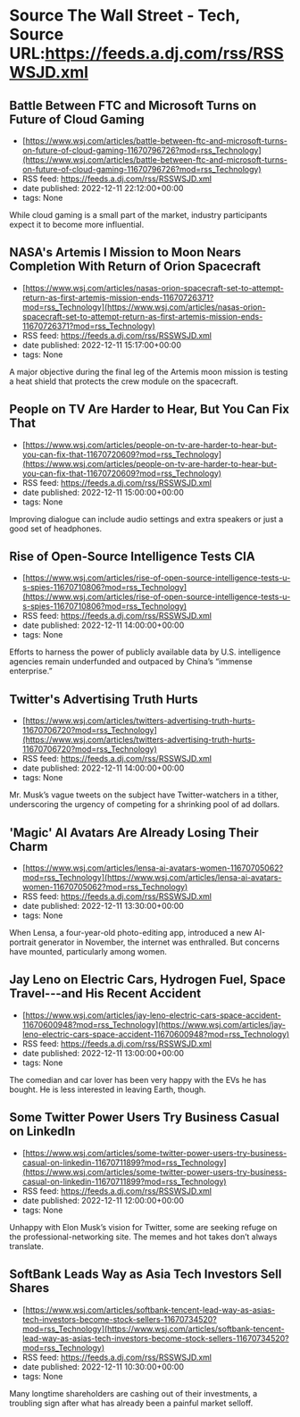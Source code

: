 # Source The Wall Street - Tech, Source URL:https://feeds.a.dj.com/rss/RSSWSJD.xml

## Battle Between FTC and Microsoft Turns on Future of Cloud Gaming
 - [https://www.wsj.com/articles/battle-between-ftc-and-microsoft-turns-on-future-of-cloud-gaming-11670796726?mod=rss_Technology](https://www.wsj.com/articles/battle-between-ftc-and-microsoft-turns-on-future-of-cloud-gaming-11670796726?mod=rss_Technology)
 - RSS feed: https://feeds.a.dj.com/rss/RSSWSJD.xml
 - date published: 2022-12-11 22:12:00+00:00
 - tags: None

While cloud gaming is a small part of the market, industry participants expect it to become more influential.

## NASA's Artemis I Mission to Moon Nears Completion With Return of Orion Spacecraft
 - [https://www.wsj.com/articles/nasas-orion-spacecraft-set-to-attempt-return-as-first-artemis-mission-ends-11670726371?mod=rss_Technology](https://www.wsj.com/articles/nasas-orion-spacecraft-set-to-attempt-return-as-first-artemis-mission-ends-11670726371?mod=rss_Technology)
 - RSS feed: https://feeds.a.dj.com/rss/RSSWSJD.xml
 - date published: 2022-12-11 15:17:00+00:00
 - tags: None

A major objective during the final leg of the Artemis moon mission is testing a heat shield that protects the crew module on the spacecraft.

## People on TV Are Harder to Hear, But You Can Fix That
 - [https://www.wsj.com/articles/people-on-tv-are-harder-to-hear-but-you-can-fix-that-11670720609?mod=rss_Technology](https://www.wsj.com/articles/people-on-tv-are-harder-to-hear-but-you-can-fix-that-11670720609?mod=rss_Technology)
 - RSS feed: https://feeds.a.dj.com/rss/RSSWSJD.xml
 - date published: 2022-12-11 15:00:00+00:00
 - tags: None

Improving dialogue can include audio settings and extra speakers or just a good set of headphones.

## Rise of Open-Source Intelligence Tests CIA
 - [https://www.wsj.com/articles/rise-of-open-source-intelligence-tests-u-s-spies-11670710806?mod=rss_Technology](https://www.wsj.com/articles/rise-of-open-source-intelligence-tests-u-s-spies-11670710806?mod=rss_Technology)
 - RSS feed: https://feeds.a.dj.com/rss/RSSWSJD.xml
 - date published: 2022-12-11 14:00:00+00:00
 - tags: None

Efforts to harness the power of publicly available data by U.S. intelligence agencies remain underfunded and outpaced by China’s “immense enterprise.”

## Twitter's Advertising Truth Hurts
 - [https://www.wsj.com/articles/twitters-advertising-truth-hurts-11670706720?mod=rss_Technology](https://www.wsj.com/articles/twitters-advertising-truth-hurts-11670706720?mod=rss_Technology)
 - RSS feed: https://feeds.a.dj.com/rss/RSSWSJD.xml
 - date published: 2022-12-11 14:00:00+00:00
 - tags: None

Mr. Musk’s vague tweets on the subject have Twitter-watchers in a tither, underscoring the urgency of competing for a shrinking pool of ad dollars.

## 'Magic' AI Avatars Are Already Losing Their Charm
 - [https://www.wsj.com/articles/lensa-ai-avatars-women-11670705062?mod=rss_Technology](https://www.wsj.com/articles/lensa-ai-avatars-women-11670705062?mod=rss_Technology)
 - RSS feed: https://feeds.a.dj.com/rss/RSSWSJD.xml
 - date published: 2022-12-11 13:30:00+00:00
 - tags: None

When Lensa, a four-year-old photo-editing app, introduced a new AI-portrait generator in November, the internet was enthralled. But concerns have mounted, particularly among women.

## Jay Leno on Electric Cars, Hydrogen Fuel, Space Travel---and His Recent Accident
 - [https://www.wsj.com/articles/jay-leno-electric-cars-space-accident-11670600948?mod=rss_Technology](https://www.wsj.com/articles/jay-leno-electric-cars-space-accident-11670600948?mod=rss_Technology)
 - RSS feed: https://feeds.a.dj.com/rss/RSSWSJD.xml
 - date published: 2022-12-11 13:00:00+00:00
 - tags: None

The comedian and car lover has been very happy with the EVs he has bought. He is less interested in leaving Earth, though.

## Some Twitter Power Users Try Business Casual on LinkedIn
 - [https://www.wsj.com/articles/some-twitter-power-users-try-business-casual-on-linkedin-11670711899?mod=rss_Technology](https://www.wsj.com/articles/some-twitter-power-users-try-business-casual-on-linkedin-11670711899?mod=rss_Technology)
 - RSS feed: https://feeds.a.dj.com/rss/RSSWSJD.xml
 - date published: 2022-12-11 12:00:00+00:00
 - tags: None

Unhappy with Elon Musk’s vision for Twitter, some are seeking refuge on the professional-networking site. The memes and hot takes don’t always translate.

## SoftBank Leads Way as Asia Tech Investors Sell Shares
 - [https://www.wsj.com/articles/softbank-tencent-lead-way-as-asias-tech-investors-become-stock-sellers-11670734520?mod=rss_Technology](https://www.wsj.com/articles/softbank-tencent-lead-way-as-asias-tech-investors-become-stock-sellers-11670734520?mod=rss_Technology)
 - RSS feed: https://feeds.a.dj.com/rss/RSSWSJD.xml
 - date published: 2022-12-11 10:30:00+00:00
 - tags: None

Many longtime shareholders are cashing out of their investments, a troubling sign after what has already been a painful market selloff.
